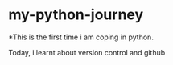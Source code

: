 # my-python-journey
*This is the first time i am coping in python.


Today, i learnt about version control and github
